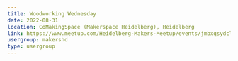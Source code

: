 ```yaml
---
title: Woodworking Wednesday
date: 2022-08-31
location: CoMakingSpace (Makerspace Heidelberg), Heidelberg
link: https://www.meetup.com/Heidelberg-Makers-Meetup/events/jmbxqsydclbpc/
usergroup: makershd
type: usergroup
---
```

